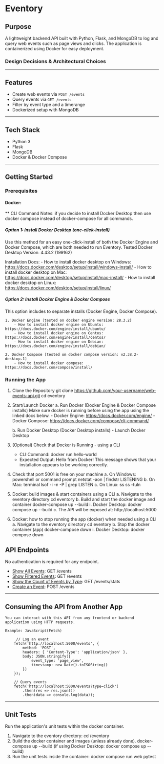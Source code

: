 
# Eventory

## Purpose
A lightweight backend API built with Python, Flask, and MongoDB to log and query web events such as page views and clicks. The application is containerized using Docker for easy deployment.

### Design Decisions & Architectural Choices

---

## Features
- Create web events via `POST /events`
- Query events via `GET /events`
- Filter by event type and a timerange
- Dockerized setup with MongoDB

---

## Tech Stack
- Python 3
- Flask
- MongoDB
- Docker & Docker Compose

---

## Getting Started
### Prerequisites
#### Docker:
** CLI Command Notes: if you decide to install Docker Desktop then use docker compose instead of docker-compose for all commands. 

##### Option 1: Install Docker Desktop (one-click-install)
Use this method for an easy one-click-install of both the Docker Engine and Docker Compose, which are both needed to run Eventory. 
Tested Docker Desktop Version: 4.43.2 (199162)

Installation Docs:
    - How to install docker desktop on Windows: https://docs.docker.com/desktop/setup/install/windows-install/
    - How to install docker desktop on Mac: https://docs.docker.com/desktop/setup/install/mac-install/
    - How to install docker desktop on Linux: https://docs.docker.com/desktop/setup/install/linux/


##### Option 2: Install Docker Engine & Docker Compose
This option includes to separate installs (Docker Engine, Docker Compose). 

    1. Docker Engine (tested on docker engine version: 28.3.2)
        - How to install docker engine on Ubuntu: https://docs.docker.com/engine/install/ubuntu/
        - How to install docker engine on Centos: https://docs.docker.com/engine/install/centos/
        - How to install docker engine on Debian: https://docs.docker.com/engine/install/debian/

    2. Docker Compose (tested on docker compose version: v2.38.2-desktop.1)
        - How to install docker compose: https://docs.docker.com/compose/install/

### Running the App
1. Clone the Repository
    git clone https://github.com/your-username/web-events-api.git
    cd eventory

2. Start/Launch Docker
    a. Run Docker (Docker Engine & Docker Compose installs)
        Make sure docker is running before using the app using the linked docs below.
        - Docker Engine: https://docs.docker.com/engine/ 
        - Docker Compose: https://docs.docker.com/compose/cli-command/ 

    b. Run Docker Desktop (Docker Desktop installs)
        - Launch Docker Desktop 

3. (Optional) Check that Docker is Running - using a CLI
    - CLI Command: docker run hello-world
    - Expected Output:
        Hello from Docker!
        This message shows that your installation appears to be working correctly.

4. Check that port 5001 is free on your machine 
    a. On Windows: powershell or command prompt
            netstat -aon | findstr LISTENING
    b. On Mac: terminal
            lsof -i -n -P | grep LISTEN
    c. On Linux: ss
            ss -tuln

5. Docker: build images & start containers using a CLI
    a. Navigate to the eventory directory
            cd eventory
    b. Build and start the docker image and container
            docker-compose up --build 
        i. Docker Desktop: 
            docker compose up --build
    c. The API will be exposed at: http://localhost:5000 

6. Docker: how to stop running the app (docker) when needed using a CLI
    a. Navigate to the eventory directory
            cd eventory
    b. Stop the docker container (app)
            docker-compose down 
        i. Docker Desktop: 
            docker compose down

## API Endpoints
No authentication is required for any endpoint.
- [Show All Events](docs/get.md#show-all-events): GET /events
- [Show Filtered Events](docs/get.md#show-filtered-events): GET /events
- [Show the Count of Events by Type](docs/get.md#show-events-by-the-event-type-and-count): GET /events/stats
- [Create an Event](docs/post.md#create-an-event): POST /events

---

## Consuming the API from Another App
    You can interact with this API from any frontend or backend application using HTTP requests.

    Example: JavaScript(Fetch)

         // Log an event
        fetch('http://localhost:5000/events', {
            method: 'POST',
            headers: { 'Content-Type': 'application/json' },
            body: JSON.stringify({
                event_type: 'page_view',
                timestamp: new Date().toISOString()
            })
        });

        // Query events
        fetch('http://localhost:5000/events?type=click')
            .then(res => res.json())
            .then(data => console.log(data));

---

## Unit Tests
Run the application's unit tests within the docker container. 
1. Navigate to the eventory directory: 
        cd /eventory
2. Build the docker container and images (unless already done).
        docker-compose up --build (if using Docker Desktop: docker compose up --build)
3. Run the unit tests inside the container:
        docker compose run web pytest
